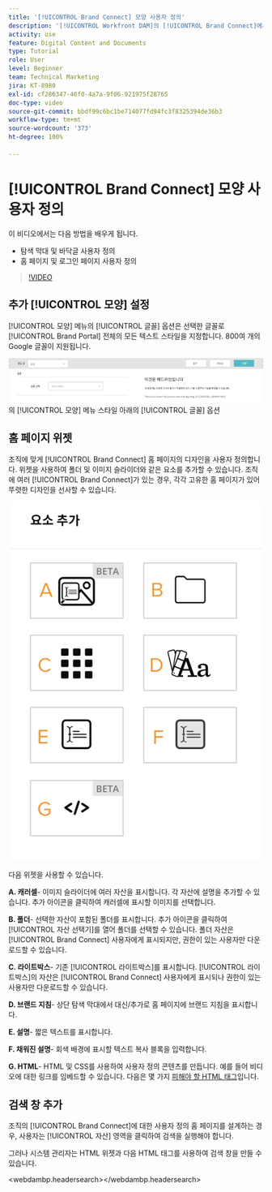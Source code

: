 ```yaml
---
title: '[!UICONTROL Brand Connect] 모양 사용자 정의'
description: '[!UICONTROL Workfront DAM]의 [!UICONTROL Brand Connect]에서 탐색 막대 및 바닥글을 사용자 정의하고 홈 페이지 및 로그인 페이지를 사용자 정의하는 방법을 알아봅니다.'
activity: use
feature: Digital Content and Documents
type: Tutorial
role: User
level: Beginner
team: Technical Marketing
jira: KT-8980
exl-id: cf286347-46f0-4a7a-9f06-921975f28765
doc-type: video
source-git-commit: bbdf99c6bc1be714077fd94fc3f8325394de36b3
workflow-type: tm+mt
source-wordcount: '373'
ht-degree: 100%

---
```


# [!UICONTROL Brand Connect] 모양 사용자 정의

이 비디오에서는 다음 방법을 배우게 됩니다.

* 탐색 막대 및 바닥글 사용자 정의
* 홈 페이지 및 로그인 페이지 사용자 정의

>[!VIDEO](https://video.tv.adobe.com/v/335242/?quality=12&learn=on&enablevpops=1)

## 추가 [!UICONTROL 모양] 설정

[!UICONTROL 모양] 메뉴의 [!UICONTROL 글꼴] 옵션은 선택한 글꼴로 [!UICONTROL Brand Portal] 전체의 모든 텍스트 스타일을 지정합니다. 800여 개의 Google 글꼴이 지원됩니다.

![[!UICONTROL Brand Portal]](assets/02-brand-connect-appearance-font.png)의 [!UICONTROL 모양] 메뉴 스타일 아래의 [!UICONTROL 글꼴] 옵션

## 홈 페이지 위젯

조직에 맞게 [!UICONTROL Brand Connect] 홈 페이지의 디자인을 사용자 정의합니다. 위젯을 사용하여 폴더 및 이미지 슬라이더와 같은 요소를 추가할 수 있습니다. 조직에 여러 [!UICONTROL Brand Connect]가 있는 경우, 각각 고유한 홈 페이지가 있어 뚜렷한 디자인을 선사할 수 있습니다.

![[!UICONTROL Brand Connect] 홈 페이지의 사용 가능한 위젯 스크린샷](assets/03-brand-connect-home-page-widgets.png)

다음 위젯을 사용할 수 있습니다.

**A. 캐러셀**- 이미지 슬라이더에 여러 자산을 표시합니다. 각 자산에 설명을 추가할 수 있습니다. 추가 아이콘을 클릭하여 캐러셀에 표시할 이미지를 선택합니다.

**B. 폴더**- 선택한 자산이 포함된 폴더를 표시합니다. 추가 아이콘을 클릭하여 [!UICONTROL 자산 선택기]를 열어 폴더를 선택할 수 있습니다. 폴더 자산은 [!UICONTROL Brand Connect] 사용자에게 표시되지만, 권한이 있는 사용자만 다운로드할 수 있습니다.

**C. 라이트박스**- 기존 [!UICONTROL 라이트박스]를 표시합니다. [!UICONTROL 라이트박스]의 자산은 [!UICONTROL Brand Connect] 사용자에게 표시되나 권한이 있는 사용자만 다운로드할 수 있습니다.

**D. 브랜드 지침**- 상단 탐색 막대에서 대신/추가로 홈 페이지에 브랜드 지침을 표시합니다.

**E. 설명**- 짧은 텍스트를 표시합니다.

**F. 채워진 설명**- 회색 배경에 표시할 텍스트 복사 블록을 입력합니다.

**G. HTML**- HTML 및 CSS를 사용하여 사용자 정의 콘텐츠를 만듭니다. 예를 들어 비디오에 대한 링크를 임베드할 수 있습니다. 다음은 몇 가지 [피해야 할 HTML 태그](https://www.damsuccess.com/hc/en-us/articles/206170043-Brand-Connect-Admin-Guide#html)입니다.

## 검색 창 추가

조직의 [!UICONTROL Brand Connect]에 대한 사용자 정의 홈 페이지를 설계하는 경우, 사용자는 [!UICONTROL 자산] 영역을 클릭하여 검색을 실행해야 합니다.

그러나 시스템 관리자는 HTML 위젯과 다음 HTML 태그를 사용하여 검색 창을 만들 수 있습니다.

&lt;webdambp.headersearch>&lt;/webdambp.headersearch>
